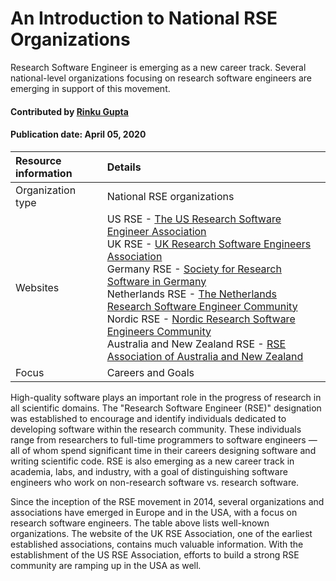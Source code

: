# An Introduction to National RSE Organizations

<!--deck text start-->
Research Software Engineer is emerging as a new career track. Several national-level organizations focusing on research software engineers are emerging in support of this movement.
<!--deck text end-->

#### Contributed by [Rinku Gupta](http://github.com/rinkug)

#### Publication date: April 05, 2020

Resource information | Details 
:--- | :--- 
Organization type  | National RSE organizations
Websites  |   US RSE - [The US Research Software Engineer Association](http://us-rse.org)<br> UK RSE - [UK Research Software Engineers Association](http://rse.ac.uk)<br>Germany RSE - [Society for Research Software in Germany](http://de-rse.org)<br> Netherlands RSE - [The Netherlands Research Software Engineer Community](http://nl-rse.org)<br> Nordic RSE - [Nordic Research Software Engineers Community](http://nordic-rse.org)<br>Australia and New Zealand RSE - [RSE Association of Australia and New Zealand](https://rse-aunz.github.io/)
Focus | Careers and Goals


High-quality software plays an important role in the progress of research in all scientific domains. The "Research Software Engineer (RSE)" designation was established to encourage and identify individuals dedicated to developing software within the research community. These individuals range from researchers to full-time programmers to software engineers — all of whom spend significant time in their careers designing software and writing scientific code. RSE is also emerging as a new career track in academia, labs, and industry, with a goal of distinguishing software engineers who work on non-research software vs. research software.

Since the inception of the RSE movement in 2014, several organizations and associations have emerged in Europe and in the USA, with a focus on research software engineers. The table above lists well-known organizations. The website of the UK RSE Association, one of the earliest established associations, contains much valuable information. With the establishment of the US RSE Association, efforts to build a strong RSE community are ramping up in the USA as well.

<!---
Publish: yes
Topics: Projects and organizations
Pinned: no
RSS update: 2019-04-05
--->
